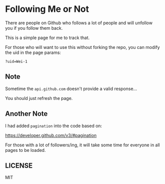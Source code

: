 # Following Me or Not

There are people on Github who follows a lot of people and will unfollow you if you follow them back.

This is a simple page for me to track that.

For those who will want to use this without forking the repo,
you can modify the uid in the page params:

```
?uid=Wei-1
```


## Note

Sometime the `api.github.com` doesn't provide a valid response...

You should just refresh the page.


## Another Note

I had added `pagination` into the code based on:

https://developer.github.com/v3/#pagination

For those with a lot of followers/ing, it will take some time for everyone in all pages to be loaded.


## LICENSE

MIT
